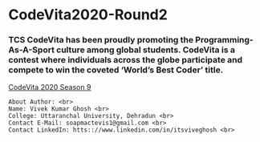 # CodeVita2020-Round2
<h3>TCS CodeVita has been proudly promoting the Programming-As-A-Sport culture among global students. CodeVita is a contest where individuals across the globe participate and compete to win the coveted ‘World’s Best Coder’ title.</h3>

<a href="https://campuscommune.tcs.com/en-in/intro/contests/codevita-season-9">CodeVita 2020 Season 9</a>


``` 
About Author: <br>
Name: Vivek Kumar Ghosh <br>
College: Uttaranchal University, Dehradun <br>
Contact E-Mail: soapmactevis1@gmail.com <br>
Contact LinkedIn: htts:://www.linkedin.com/in/itsviveghosh <br>
```